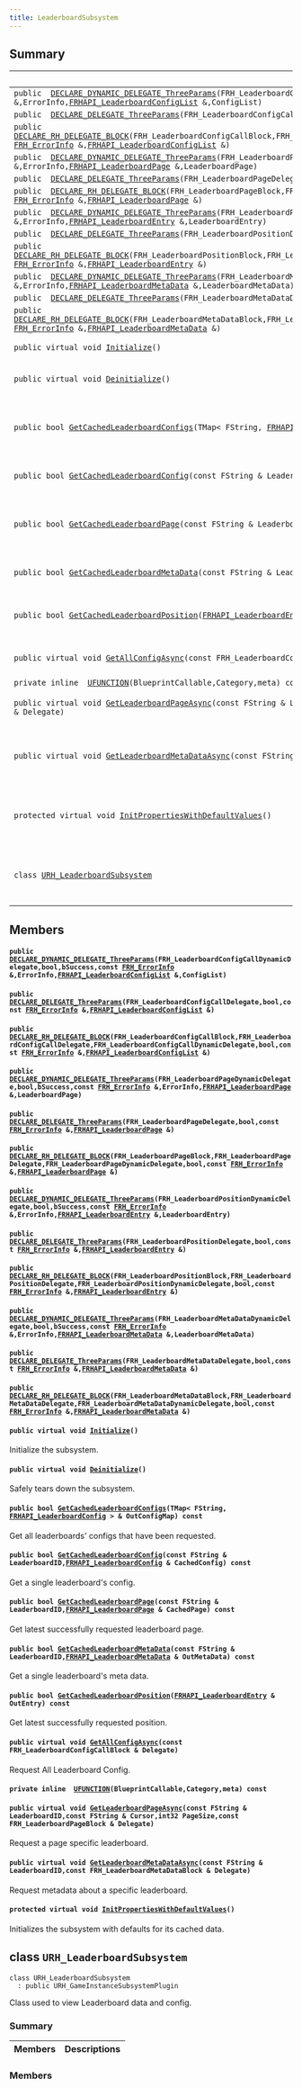 ```yaml
---
title: LeaderboardSubsystem
---
```


## Summary

 Members                        | Descriptions                                
--------------------------------|---------------------------------------------
`public  `[`DECLARE_DYNAMIC_DELEGATE_ThreeParams`](#group__LeaderboardSubsystem_1ga8d453a449dde474d0dfc53acec5f0e33)`(FRH_LeaderboardConfigCallDynamicDelegate,bool,bSuccess,const `[`FRH_ErrorInfo`](Common.md#structFRH__ErrorInfo)` &,ErrorInfo,`[`FRHAPI_LeaderboardConfigList`](RHAPI_LeaderboardConfigList.md#structFRHAPI__LeaderboardConfigList)` &,ConfigList)`            | 
`public  `[`DECLARE_DELEGATE_ThreeParams`](#group__LeaderboardSubsystem_1ga81b1fe7605e0dca096d9610aa061c156)`(FRH_LeaderboardConfigCallDelegate,bool,const `[`FRH_ErrorInfo`](Common.md#structFRH__ErrorInfo)` &,`[`FRHAPI_LeaderboardConfigList`](RHAPI_LeaderboardConfigList.md#structFRHAPI__LeaderboardConfigList)` &)`            | 
`public  `[`DECLARE_RH_DELEGATE_BLOCK`](#group__LeaderboardSubsystem_1ga156a72608c53a5832b956356b665567e)`(FRH_LeaderboardConfigCallBlock,FRH_LeaderboardConfigCallDelegate,FRH_LeaderboardConfigCallDynamicDelegate,bool,const `[`FRH_ErrorInfo`](Common.md#structFRH__ErrorInfo)` &,`[`FRHAPI_LeaderboardConfigList`](RHAPI_LeaderboardConfigList.md#structFRHAPI__LeaderboardConfigList)` &)`            | 
`public  `[`DECLARE_DYNAMIC_DELEGATE_ThreeParams`](#group__LeaderboardSubsystem_1ga99a31bdb46bf95f38a35f5d72d234e59)`(FRH_LeaderboardPageDynamicDelegate,bool,bSuccess,const `[`FRH_ErrorInfo`](Common.md#structFRH__ErrorInfo)` &,ErrorInfo,`[`FRHAPI_LeaderboardPage`](RHAPI_LeaderboardPage.md#structFRHAPI__LeaderboardPage)` &,LeaderboardPage)`            | 
`public  `[`DECLARE_DELEGATE_ThreeParams`](#group__LeaderboardSubsystem_1ga1b055a0624e40a2e9adce3fc6c2b93d0)`(FRH_LeaderboardPageDelegate,bool,const `[`FRH_ErrorInfo`](Common.md#structFRH__ErrorInfo)` &,`[`FRHAPI_LeaderboardPage`](RHAPI_LeaderboardPage.md#structFRHAPI__LeaderboardPage)` &)`            | 
`public  `[`DECLARE_RH_DELEGATE_BLOCK`](#group__LeaderboardSubsystem_1gacca7115628ab901c8cfa00cfe1cf8e06)`(FRH_LeaderboardPageBlock,FRH_LeaderboardPageDelegate,FRH_LeaderboardPageDynamicDelegate,bool,const `[`FRH_ErrorInfo`](Common.md#structFRH__ErrorInfo)` &,`[`FRHAPI_LeaderboardPage`](RHAPI_LeaderboardPage.md#structFRHAPI__LeaderboardPage)` &)`            | 
`public  `[`DECLARE_DYNAMIC_DELEGATE_ThreeParams`](#group__LeaderboardSubsystem_1gac119116c8825a3989ddf6909928b6c5b)`(FRH_LeaderboardPositionDynamicDelegate,bool,bSuccess,const `[`FRH_ErrorInfo`](Common.md#structFRH__ErrorInfo)` &,ErrorInfo,`[`FRHAPI_LeaderboardEntry`](RHAPI_LeaderboardEntry.md#structFRHAPI__LeaderboardEntry)` &,LeaderboardEntry)`            | 
`public  `[`DECLARE_DELEGATE_ThreeParams`](#group__LeaderboardSubsystem_1ga3c242c547fb8ac0a215265bd0bbea19f)`(FRH_LeaderboardPositionDelegate,bool,const `[`FRH_ErrorInfo`](Common.md#structFRH__ErrorInfo)` &,`[`FRHAPI_LeaderboardEntry`](RHAPI_LeaderboardEntry.md#structFRHAPI__LeaderboardEntry)` &)`            | 
`public  `[`DECLARE_RH_DELEGATE_BLOCK`](#group__LeaderboardSubsystem_1ga168661dd617d41eb31548616486b31d1)`(FRH_LeaderboardPositionBlock,FRH_LeaderboardPositionDelegate,FRH_LeaderboardPositionDynamicDelegate,bool,const `[`FRH_ErrorInfo`](Common.md#structFRH__ErrorInfo)` &,`[`FRHAPI_LeaderboardEntry`](RHAPI_LeaderboardEntry.md#structFRHAPI__LeaderboardEntry)` &)`            | 
`public  `[`DECLARE_DYNAMIC_DELEGATE_ThreeParams`](#group__LeaderboardSubsystem_1ga04b762a39904fa314e52c5853c2d1522)`(FRH_LeaderboardMetaDataDynamicDelegate,bool,bSuccess,const `[`FRH_ErrorInfo`](Common.md#structFRH__ErrorInfo)` &,ErrorInfo,`[`FRHAPI_LeaderboardMetaData`](RHAPI_LeaderboardMetaData.md#structFRHAPI__LeaderboardMetaData)` &,LeaderboardMetaData)`            | 
`public  `[`DECLARE_DELEGATE_ThreeParams`](#group__LeaderboardSubsystem_1ga13d7fac71ae0b2b0f45d78c7d329ef20)`(FRH_LeaderboardMetaDataDelegate,bool,const `[`FRH_ErrorInfo`](Common.md#structFRH__ErrorInfo)` &,`[`FRHAPI_LeaderboardMetaData`](RHAPI_LeaderboardMetaData.md#structFRHAPI__LeaderboardMetaData)` &)`            | 
`public  `[`DECLARE_RH_DELEGATE_BLOCK`](#group__LeaderboardSubsystem_1gadf35416871e995467f76c1acfe6bb0fb)`(FRH_LeaderboardMetaDataBlock,FRH_LeaderboardMetaDataDelegate,FRH_LeaderboardMetaDataDynamicDelegate,bool,const `[`FRH_ErrorInfo`](Common.md#structFRH__ErrorInfo)` &,`[`FRHAPI_LeaderboardMetaData`](RHAPI_LeaderboardMetaData.md#structFRHAPI__LeaderboardMetaData)` &)`            | 
`public virtual void `[`Initialize`](#group__LeaderboardSubsystem_1ga1b40d9786cdfe6536a078b559ec8a8f2)`()`            | Initialize the subsystem.
`public virtual void `[`Deinitialize`](#group__LeaderboardSubsystem_1gac97c9c99eb0f24fd525a050c713a94bb)`()`            | Safely tears down the subsystem.
`public bool `[`GetCachedLeaderboardConfigs`](#group__LeaderboardSubsystem_1gaa672a39a5a87a39e6ce266b852a8060b)`(TMap< FString, `[`FRHAPI_LeaderboardConfig`](RHAPI_LeaderboardConfig.md#structFRHAPI__LeaderboardConfig)` > & OutConfigMap) const`            | Get all leaderboards' configs that have been requested.
`public bool `[`GetCachedLeaderboardConfig`](#group__LeaderboardSubsystem_1gac83d53413e08b03b4f29ad8fb5f6f9ba)`(const FString & LeaderboardID,`[`FRHAPI_LeaderboardConfig`](RHAPI_LeaderboardConfig.md#structFRHAPI__LeaderboardConfig)` & CachedConfig) const`            | Get a single leaderboard's config.
`public bool `[`GetCachedLeaderboardPage`](#group__LeaderboardSubsystem_1gaf732c06d49219fe1e1f4a9aea1710de9)`(const FString & LeaderboardID,`[`FRHAPI_LeaderboardPage`](RHAPI_LeaderboardPage.md#structFRHAPI__LeaderboardPage)` & CachedPage) const`            | Get latest successfully requested leaderboard page.
`public bool `[`GetCachedLeaderboardMetaData`](#group__LeaderboardSubsystem_1ga12367e80c53d40d9ed3ced24ff9200ee)`(const FString & LeaderboardID,`[`FRHAPI_LeaderboardMetaData`](RHAPI_LeaderboardMetaData.md#structFRHAPI__LeaderboardMetaData)` & OutMetaData) const`            | Get a single leaderboard's meta data.
`public bool `[`GetCachedLeaderboardPosition`](#group__LeaderboardSubsystem_1ga0ad7a8e61a0946cd7ae5086289330e77)`(`[`FRHAPI_LeaderboardEntry`](RHAPI_LeaderboardEntry.md#structFRHAPI__LeaderboardEntry)` & OutEntry) const`            | Get latest successfully requested position.
`public virtual void `[`GetAllConfigAsync`](#group__LeaderboardSubsystem_1ga37e10c997b425d49694c6c7a4c186d83)`(const FRH_LeaderboardConfigCallBlock & Delegate)`            | Request All Leaderboard Config.
`private inline  `[`UFUNCTION`](#group__LeaderboardSubsystem_1ga267b4243311ac5a4019ea1fb2d5d97d9)`(BlueprintCallable,Category,meta) const`            | 
`public virtual void `[`GetLeaderboardPageAsync`](#group__LeaderboardSubsystem_1ga8019bbd6e3537f9c859ca4ec230e36a8)`(const FString & LeaderboardID,const FString & Cursor,int32 PageSize,const FRH_LeaderboardPageBlock & Delegate)`            | Request a page specific leaderboard.
`public virtual void `[`GetLeaderboardMetaDataAsync`](#group__LeaderboardSubsystem_1gaac5a1202430057ca75265246e6ab161c)`(const FString & LeaderboardID,const FRH_LeaderboardMetaDataBlock & Delegate)`            | Request metadata about a specific leaderboard.
`protected virtual void `[`InitPropertiesWithDefaultValues`](#group__LeaderboardSubsystem_1ga7b262c81a01ee11682f58888a260abd2)`()`            | Initializes the subsystem with defaults for its cached data.
`class `[`URH_LeaderboardSubsystem`](#classURH__LeaderboardSubsystem) | Class used to view Leaderboard data and config.

## Members

#### `public  `[`DECLARE_DYNAMIC_DELEGATE_ThreeParams`](#group__LeaderboardSubsystem_1ga8d453a449dde474d0dfc53acec5f0e33)`(FRH_LeaderboardConfigCallDynamicDelegate,bool,bSuccess,const `[`FRH_ErrorInfo`](Common.md#structFRH__ErrorInfo)` &,ErrorInfo,`[`FRHAPI_LeaderboardConfigList`](RHAPI_LeaderboardConfigList.md#structFRHAPI__LeaderboardConfigList)` &,ConfigList)` <a id="group__LeaderboardSubsystem_1ga8d453a449dde474d0dfc53acec5f0e33"></a>

#### `public  `[`DECLARE_DELEGATE_ThreeParams`](#group__LeaderboardSubsystem_1ga81b1fe7605e0dca096d9610aa061c156)`(FRH_LeaderboardConfigCallDelegate,bool,const `[`FRH_ErrorInfo`](Common.md#structFRH__ErrorInfo)` &,`[`FRHAPI_LeaderboardConfigList`](RHAPI_LeaderboardConfigList.md#structFRHAPI__LeaderboardConfigList)` &)` <a id="group__LeaderboardSubsystem_1ga81b1fe7605e0dca096d9610aa061c156"></a>

#### `public  `[`DECLARE_RH_DELEGATE_BLOCK`](#group__LeaderboardSubsystem_1ga156a72608c53a5832b956356b665567e)`(FRH_LeaderboardConfigCallBlock,FRH_LeaderboardConfigCallDelegate,FRH_LeaderboardConfigCallDynamicDelegate,bool,const `[`FRH_ErrorInfo`](Common.md#structFRH__ErrorInfo)` &,`[`FRHAPI_LeaderboardConfigList`](RHAPI_LeaderboardConfigList.md#structFRHAPI__LeaderboardConfigList)` &)` <a id="group__LeaderboardSubsystem_1ga156a72608c53a5832b956356b665567e"></a>

#### `public  `[`DECLARE_DYNAMIC_DELEGATE_ThreeParams`](#group__LeaderboardSubsystem_1ga99a31bdb46bf95f38a35f5d72d234e59)`(FRH_LeaderboardPageDynamicDelegate,bool,bSuccess,const `[`FRH_ErrorInfo`](Common.md#structFRH__ErrorInfo)` &,ErrorInfo,`[`FRHAPI_LeaderboardPage`](RHAPI_LeaderboardPage.md#structFRHAPI__LeaderboardPage)` &,LeaderboardPage)` <a id="group__LeaderboardSubsystem_1ga99a31bdb46bf95f38a35f5d72d234e59"></a>

#### `public  `[`DECLARE_DELEGATE_ThreeParams`](#group__LeaderboardSubsystem_1ga1b055a0624e40a2e9adce3fc6c2b93d0)`(FRH_LeaderboardPageDelegate,bool,const `[`FRH_ErrorInfo`](Common.md#structFRH__ErrorInfo)` &,`[`FRHAPI_LeaderboardPage`](RHAPI_LeaderboardPage.md#structFRHAPI__LeaderboardPage)` &)` <a id="group__LeaderboardSubsystem_1ga1b055a0624e40a2e9adce3fc6c2b93d0"></a>

#### `public  `[`DECLARE_RH_DELEGATE_BLOCK`](#group__LeaderboardSubsystem_1gacca7115628ab901c8cfa00cfe1cf8e06)`(FRH_LeaderboardPageBlock,FRH_LeaderboardPageDelegate,FRH_LeaderboardPageDynamicDelegate,bool,const `[`FRH_ErrorInfo`](Common.md#structFRH__ErrorInfo)` &,`[`FRHAPI_LeaderboardPage`](RHAPI_LeaderboardPage.md#structFRHAPI__LeaderboardPage)` &)` <a id="group__LeaderboardSubsystem_1gacca7115628ab901c8cfa00cfe1cf8e06"></a>

#### `public  `[`DECLARE_DYNAMIC_DELEGATE_ThreeParams`](#group__LeaderboardSubsystem_1gac119116c8825a3989ddf6909928b6c5b)`(FRH_LeaderboardPositionDynamicDelegate,bool,bSuccess,const `[`FRH_ErrorInfo`](Common.md#structFRH__ErrorInfo)` &,ErrorInfo,`[`FRHAPI_LeaderboardEntry`](RHAPI_LeaderboardEntry.md#structFRHAPI__LeaderboardEntry)` &,LeaderboardEntry)` <a id="group__LeaderboardSubsystem_1gac119116c8825a3989ddf6909928b6c5b"></a>

#### `public  `[`DECLARE_DELEGATE_ThreeParams`](#group__LeaderboardSubsystem_1ga3c242c547fb8ac0a215265bd0bbea19f)`(FRH_LeaderboardPositionDelegate,bool,const `[`FRH_ErrorInfo`](Common.md#structFRH__ErrorInfo)` &,`[`FRHAPI_LeaderboardEntry`](RHAPI_LeaderboardEntry.md#structFRHAPI__LeaderboardEntry)` &)` <a id="group__LeaderboardSubsystem_1ga3c242c547fb8ac0a215265bd0bbea19f"></a>

#### `public  `[`DECLARE_RH_DELEGATE_BLOCK`](#group__LeaderboardSubsystem_1ga168661dd617d41eb31548616486b31d1)`(FRH_LeaderboardPositionBlock,FRH_LeaderboardPositionDelegate,FRH_LeaderboardPositionDynamicDelegate,bool,const `[`FRH_ErrorInfo`](Common.md#structFRH__ErrorInfo)` &,`[`FRHAPI_LeaderboardEntry`](RHAPI_LeaderboardEntry.md#structFRHAPI__LeaderboardEntry)` &)` <a id="group__LeaderboardSubsystem_1ga168661dd617d41eb31548616486b31d1"></a>

#### `public  `[`DECLARE_DYNAMIC_DELEGATE_ThreeParams`](#group__LeaderboardSubsystem_1ga04b762a39904fa314e52c5853c2d1522)`(FRH_LeaderboardMetaDataDynamicDelegate,bool,bSuccess,const `[`FRH_ErrorInfo`](Common.md#structFRH__ErrorInfo)` &,ErrorInfo,`[`FRHAPI_LeaderboardMetaData`](RHAPI_LeaderboardMetaData.md#structFRHAPI__LeaderboardMetaData)` &,LeaderboardMetaData)` <a id="group__LeaderboardSubsystem_1ga04b762a39904fa314e52c5853c2d1522"></a>

#### `public  `[`DECLARE_DELEGATE_ThreeParams`](#group__LeaderboardSubsystem_1ga13d7fac71ae0b2b0f45d78c7d329ef20)`(FRH_LeaderboardMetaDataDelegate,bool,const `[`FRH_ErrorInfo`](Common.md#structFRH__ErrorInfo)` &,`[`FRHAPI_LeaderboardMetaData`](RHAPI_LeaderboardMetaData.md#structFRHAPI__LeaderboardMetaData)` &)` <a id="group__LeaderboardSubsystem_1ga13d7fac71ae0b2b0f45d78c7d329ef20"></a>

#### `public  `[`DECLARE_RH_DELEGATE_BLOCK`](#group__LeaderboardSubsystem_1gadf35416871e995467f76c1acfe6bb0fb)`(FRH_LeaderboardMetaDataBlock,FRH_LeaderboardMetaDataDelegate,FRH_LeaderboardMetaDataDynamicDelegate,bool,const `[`FRH_ErrorInfo`](Common.md#structFRH__ErrorInfo)` &,`[`FRHAPI_LeaderboardMetaData`](RHAPI_LeaderboardMetaData.md#structFRHAPI__LeaderboardMetaData)` &)` <a id="group__LeaderboardSubsystem_1gadf35416871e995467f76c1acfe6bb0fb"></a>

#### `public virtual void `[`Initialize`](#group__LeaderboardSubsystem_1ga1b40d9786cdfe6536a078b559ec8a8f2)`()` <a id="group__LeaderboardSubsystem_1ga1b40d9786cdfe6536a078b559ec8a8f2"></a>

Initialize the subsystem.

#### `public virtual void `[`Deinitialize`](#group__LeaderboardSubsystem_1gac97c9c99eb0f24fd525a050c713a94bb)`()` <a id="group__LeaderboardSubsystem_1gac97c9c99eb0f24fd525a050c713a94bb"></a>

Safely tears down the subsystem.

#### `public bool `[`GetCachedLeaderboardConfigs`](#group__LeaderboardSubsystem_1gaa672a39a5a87a39e6ce266b852a8060b)`(TMap< FString, `[`FRHAPI_LeaderboardConfig`](RHAPI_LeaderboardConfig.md#structFRHAPI__LeaderboardConfig)` > & OutConfigMap) const` <a id="group__LeaderboardSubsystem_1gaa672a39a5a87a39e6ce266b852a8060b"></a>

Get all leaderboards' configs that have been requested.

#### `public bool `[`GetCachedLeaderboardConfig`](#group__LeaderboardSubsystem_1gac83d53413e08b03b4f29ad8fb5f6f9ba)`(const FString & LeaderboardID,`[`FRHAPI_LeaderboardConfig`](RHAPI_LeaderboardConfig.md#structFRHAPI__LeaderboardConfig)` & CachedConfig) const` <a id="group__LeaderboardSubsystem_1gac83d53413e08b03b4f29ad8fb5f6f9ba"></a>

Get a single leaderboard's config.

#### `public bool `[`GetCachedLeaderboardPage`](#group__LeaderboardSubsystem_1gaf732c06d49219fe1e1f4a9aea1710de9)`(const FString & LeaderboardID,`[`FRHAPI_LeaderboardPage`](RHAPI_LeaderboardPage.md#structFRHAPI__LeaderboardPage)` & CachedPage) const` <a id="group__LeaderboardSubsystem_1gaf732c06d49219fe1e1f4a9aea1710de9"></a>

Get latest successfully requested leaderboard page.

#### `public bool `[`GetCachedLeaderboardMetaData`](#group__LeaderboardSubsystem_1ga12367e80c53d40d9ed3ced24ff9200ee)`(const FString & LeaderboardID,`[`FRHAPI_LeaderboardMetaData`](RHAPI_LeaderboardMetaData.md#structFRHAPI__LeaderboardMetaData)` & OutMetaData) const` <a id="group__LeaderboardSubsystem_1ga12367e80c53d40d9ed3ced24ff9200ee"></a>

Get a single leaderboard's meta data.

#### `public bool `[`GetCachedLeaderboardPosition`](#group__LeaderboardSubsystem_1ga0ad7a8e61a0946cd7ae5086289330e77)`(`[`FRHAPI_LeaderboardEntry`](RHAPI_LeaderboardEntry.md#structFRHAPI__LeaderboardEntry)` & OutEntry) const` <a id="group__LeaderboardSubsystem_1ga0ad7a8e61a0946cd7ae5086289330e77"></a>

Get latest successfully requested position.

#### `public virtual void `[`GetAllConfigAsync`](#group__LeaderboardSubsystem_1ga37e10c997b425d49694c6c7a4c186d83)`(const FRH_LeaderboardConfigCallBlock & Delegate)` <a id="group__LeaderboardSubsystem_1ga37e10c997b425d49694c6c7a4c186d83"></a>

Request All Leaderboard Config.

#### `private inline  `[`UFUNCTION`](#group__LeaderboardSubsystem_1ga267b4243311ac5a4019ea1fb2d5d97d9)`(BlueprintCallable,Category,meta) const` <a id="group__LeaderboardSubsystem_1ga267b4243311ac5a4019ea1fb2d5d97d9"></a>

#### `public virtual void `[`GetLeaderboardPageAsync`](#group__LeaderboardSubsystem_1ga8019bbd6e3537f9c859ca4ec230e36a8)`(const FString & LeaderboardID,const FString & Cursor,int32 PageSize,const FRH_LeaderboardPageBlock & Delegate)` <a id="group__LeaderboardSubsystem_1ga8019bbd6e3537f9c859ca4ec230e36a8"></a>

Request a page specific leaderboard.

#### `public virtual void `[`GetLeaderboardMetaDataAsync`](#group__LeaderboardSubsystem_1gaac5a1202430057ca75265246e6ab161c)`(const FString & LeaderboardID,const FRH_LeaderboardMetaDataBlock & Delegate)` <a id="group__LeaderboardSubsystem_1gaac5a1202430057ca75265246e6ab161c"></a>

Request metadata about a specific leaderboard.

#### `protected virtual void `[`InitPropertiesWithDefaultValues`](#group__LeaderboardSubsystem_1ga7b262c81a01ee11682f58888a260abd2)`()` <a id="group__LeaderboardSubsystem_1ga7b262c81a01ee11682f58888a260abd2"></a>

Initializes the subsystem with defaults for its cached data.

## class `URH_LeaderboardSubsystem` <a id="classURH__LeaderboardSubsystem"></a>

```
class URH_LeaderboardSubsystem
  : public URH_GameInstanceSubsystemPlugin
```

Class used to view Leaderboard data and config.

### Summary

 Members                        | Descriptions                                
--------------------------------|---------------------------------------------

### Members

